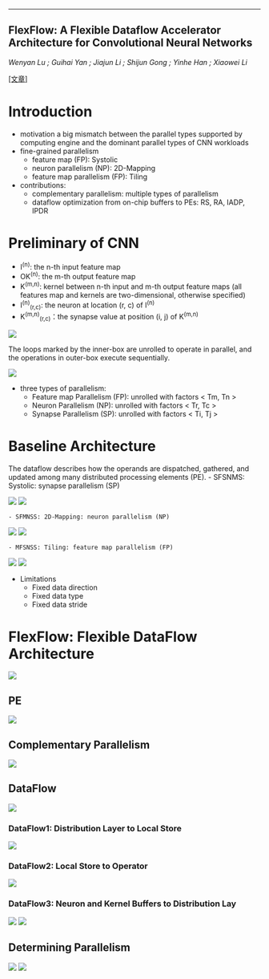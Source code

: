 -----
FlexFlow: A Flexible Dataflow Accelerator Architecture for Convolutional Neural Networks
-----
*Wenyan Lu ; Guihai Yan ; Jiajun Li ; Shijun Gong ; Yinhe Han ; Xiaowei Li*

[[文章]](https://ieeexplore.ieee.org/abstract/document/7920855/)
# Introduction
- motivation
    a big mismatch between the parallel types supported by computing engine and the dominant parallel types of CNN workloads
- fine-grained parallelism
  - feature map (FP): Systolic
  - neuron parallelism (NP): 2D-Mapping
  - feature map parallelism (FP): Tiling
- contributions:
  - complementary parallelism: multiple types of parallelism
  - dataflow optimization from on-chip buffers to PEs: RS, RA, IADP, IPDR
  
# Preliminary of CNN
- I<sup>(n)</sup>: the n-th input feature map
- OK<sup>(n)</sup>: the m-th output feature map
- K<sup>(m,n)</sup>: kernel between n-th input and m-th output feature maps (all features map and kernels are two-dimensional, otherwise specified)
- I<sup>(n)</sup><sub>(r,c)</sub>: the neuron at location (r, c) of I<sup>(n)</sup>
- K<sup>(m,n)</sup><sub>(r,c)</sub>：the synapse value at position (i, j) of K<sup>(m,n)</sup>

![](https://github.com/PGTKi/ReferencePapersCollecting/blob/master/StudyNotes/xs/pictures/FlexFlow%20CONV%20Operation.PNG)

The loops marked by the inner-box are unrolled to operate in parallel, and the operations in outer-box execute sequentially.

![](https://github.com/PGTKi/ReferencePapersCollecting/blob/master/StudyNotes/xs/pictures/FlexFlow%20Unrolling.PNG)

- three types of parallelism: 
    - Feature map Parallelism (FP): unrolled with factors < Tm, Tn >
    - Neuron Parallelism (NP): unrolled with factors < Tr, Tc >
    - Synapse Parallelism (SP): unrolled with factors < Ti, Tj >
    
# Baseline Architecture

The dataflow describes how the operands are dispatched, gathered, and updated among many distributed processing elements (PE).
    - SFSNMS: Systolic: synapse parallelism (SP)
    
![](https://github.com/PGTKi/ReferencePapersCollecting/blob/master/StudyNotes/xs/pictures/FlexFlow%20unrolling%20SFSNMS.PNG)
![](https://github.com/PGTKi/ReferencePapersCollecting/blob/master/StudyNotes/xs/pictures/FlexFlow%20snapshot%20SFSNMS.PNG)
    
    - SFMNSS: 2D-Mapping: neuron parallelism (NP)
    
![](https://github.com/PGTKi/ReferencePapersCollecting/blob/master/StudyNotes/xs/pictures/FlexFlow%20unrolling%20SFMNSS.PNG)
![](https://github.com/PGTKi/ReferencePapersCollecting/blob/master/StudyNotes/xs/pictures/FlexFlow%20snapshot%20SFMNSS.PNG)
        
    - MFSNSS: Tiling: feature map parallelism (FP)

![](https://github.com/PGTKi/ReferencePapersCollecting/blob/master/StudyNotes/xs/pictures/FlexFlow%20unrolling%20MFSNSS.PNG)
![](https://github.com/PGTKi/ReferencePapersCollecting/blob/master/StudyNotes/xs/pictures/FlexFlow%20snapshot%20MFSNSS.PNG)

- Limitations
    - Fixed data direction
    - Fixed data type
    - Fixed data stride
# FlexFlow: Flexible DataFlow Architecture
![](https://github.com/PGTKi/ReferencePapersCollecting/blob/master/StudyNotes/xs/pictures/FlexFlow%20Architecture.PNG)
## PE 
![](https://github.com/PGTKi/ReferencePapersCollecting/blob/master/StudyNotes/xs/pictures/FlexFlow%20PE.PNG)
## Complementary Parallelism
![](https://github.com/PGTKi/ReferencePapersCollecting/blob/master/StudyNotes/xs/pictures/FlexFlow%20data%20mapping.PNG)
## DataFlow
![](https://github.com/PGTKi/ReferencePapersCollecting/blob/master/StudyNotes/xs/pictures/FlexFlow%20Dataflow.PNG)
### DataFlow1: Distribution Layer to Local Store
![](https://github.com/PGTKi/ReferencePapersCollecting/blob/master/StudyNotes/xs/pictures/FlexFlow%20Local%20Store%20Access.PNG)
### DataFlow2: Local Store to Operator
![](https://github.com/PGTKi/ReferencePapersCollecting/blob/master/StudyNotes/xs/pictures/FlexFlow%20FSM.PNG)
### DataFlow3: Neuron and Kernel Buffers to Distribution Lay
![](https://github.com/PGTKi/ReferencePapersCollecting/blob/master/StudyNotes/xs/pictures/FlexFlow%20Kernel%20Buffer%20Data%20Placement%20and%20Data%20Transmission%20Pattern.PNG)
![](https://github.com/PGTKi/ReferencePapersCollecting/blob/master/StudyNotes/xs/pictures/FlexFlow%20Neuron%20Buffer%20Data%20Placement%20and%20Data%20Transmission%20Pattern.PNG)
## Determining Parallelism
![](https://github.com/PGTKi/ReferencePapersCollecting/blob/master/StudyNotes/xs/pictures/FlexFlow%20Parallelism%20constraints.PNG)
![](https://github.com/PGTKi/ReferencePapersCollecting/blob/master/StudyNotes/xs/pictures/FlexFlow%20PE%20utilization.PNG)

    
    
